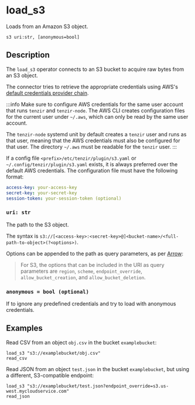 # load_s3

Loads from an Amazon S3 object.

```tql
s3 uri:str, [anonymous=bool]
```

## Description

The `load_s3` operator connects to an S3 bucket to acquire raw bytes from an S3
object.

The connector tries to retrieve the appropriate credentials using AWS's
[default credentials provider
chain](https://docs.aws.amazon.com/cli/latest/userguide/cli-configure-files.html).

:::info
Make sure to configure AWS credentials for the same user account that runs
`tenzir` and `tenzir-node`. The AWS CLI creates configuration files for the
current user under `~/.aws`, which can only be read by the same user account.

The `tenzir-node` systemd unit by default creates a `tenzir` user and runs as
that user, meaning that the AWS credentials must also be configured for that
user. The directory `~/.aws` must be readable for the `tenzir` user.
:::

If a config file `<prefix>/etc/tenzir/plugin/s3.yaml` or
`~/.config/tenzir/plugin/s3.yaml` exists, it is always preferred over the
default AWS credentials. The configuration file must have the following format:

```yaml
access-key: your-access-key
secret-key: your-secret-key
session-token: your-session-token (optional)
```

### `uri: str`

The path to the S3 object.

The syntax is
`s3://[<access-key>:<secret-key>@]<bucket-name>/<full-path-to-object>(?<options>)`.

Options can be appended to the path as query parameters, as per
[Arrow](https://arrow.apache.org/docs/r/articles/fs.html#connecting-directly-with-a-uri):

> For S3, the options that can be included in the URI as query parameters are
> `region`, `scheme`, `endpoint_override`, `allow_bucket_creation`, and
> `allow_bucket_deletion`.

### `anonymous = bool (optional)`

If to ignore any predefined credentials and try to load with anonymous
credentials.

## Examples

Read CSV from an object `obj.csv` in the bucket `examplebucket`:

```tql
load_s3 "s3://examplebucket/obj.csv"
read_csv
```

Read JSON from an object `test.json` in the bucket `examplebucket`, but using a
different, S3-compatible endpoint:

```tql
load_s3 "s3://examplebucket/test.json?endpoint_override=s3.us-west.mycloudservice.com"
read_json
```
